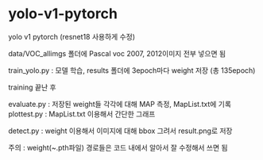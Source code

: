 # yolo-v1-pytorch
yolo v1 pytorch (resnet18 사용하게 수정)


data/VOC_allimgs 폴더에 Pascal voc 2007, 2012이미지 전부 넣으면 됨

train_yolo.py : 모델 학습, results 폴더에  3epoch마다 weight 저장 (총 135epoch)


training 끝난 후

evaluate.py : 저장된 weight들 각각에 대해 MAP 측정, MapList.txt에 기록
plottest.py : MapList.txt 이용해서 간단한 그래프

detect.py : weight 이용해서 이미지에 대해 bbox 그려서 result.png로 저장

주의 : weight(~.pth파일) 경로들은 코드 내에서 알아서 잘 수정해서 쓰면 됨



